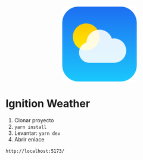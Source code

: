 <p align="center">
  <img src="./public/weather.svg" width="200" alt="Nest Logo" />
</p>

# Ignition Weather

1. Clonar proyecto
2. ```yarn install```
3. Levantar: ```yarn dev```
4. Abrir enlace
```
http://localhost:5173/
```
